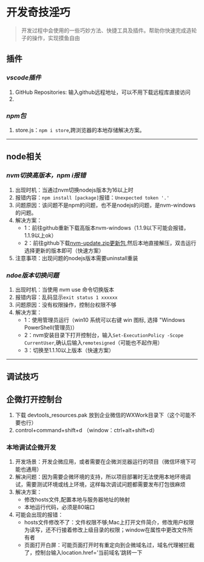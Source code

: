 # 开发奇技淫巧
  > 开发过程中会使用的一些巧妙方法、快捷工具及插件。帮助你快速完成造轮子的操作，实现摸鱼自由

## 插件
### *vscode插件*
  1. GitHub Repositories: 输入github远程地址，可以不用下载远程库直接访问 
  2. 
### *npm包*
  1. store.js：```npm i store```,跨浏览器的本地存储解决方案。

-----

## node相关
### *nvm切换高版本，npm i报错*
  1. 出现时机：当通过nvm切换nodejs版本为16以上时
  2. 报错内容：`npm install [package]`报错：`Unexpected token '.'`
  3. 问题原因：该问题不是npm的问题，也不是nodejs的问题，是nvm-windows的问题。
  4. 解决方案：
      - 1：前往github重新下载高版本nvm-windows（1.1.9以下可能会报错，1.1.9以上ok）
      - 2：前往github下载[nvm-update.zip更新包](https://github.com/coreybutler/nvm-windows/releases),然后本地直接解压，双击运行选择更新的版本即可（快速方案）
  5. 注意事项：出现问题的nodejs版本需要uninstall重装
### *ndoe版本切换问题*
  1. 出现时机：当使用 nvm use 命令切换版本
  2. 报错内容：乱码显示`exit status 1 xxxxxx`
  3. 问题原因：没有权限操作，控制台权限不够
  4. 解决方案：
      - 1：使用管理员运行（win10 系统可以右键 win 图标, 选择 "Windows PowerShell(管理员)）
      - 2：nvm安装目录下打开控制台，输入`Set-ExecutionPolicy -Scope CurrentUser`,确认后输入`remotesigned`（可能也不起作用）
      - 3：切换至1.1.10以上版本（快速方案）

-----

## 调试技巧
## 企微打开控制台
  1. 下载 devtools_resources.pak 放到企业微信的WXWork目录下（这个可能不要也行）
  2. control+command+shift+d （window：ctrl+alt+shift+d）
### 本地调试企微开发
  1. 开发场景：开发企微应用，或者需要在企微浏览器运行的项目（微信环境下可能也通用）
  2. 解决问题：因为需要企微环境的支持，所以项目部署时无法使用本地环境调试，需要测试环境或线上环境，这样每次调试问题都需要发布打包很麻烦
  3. 解决方案：
      - 修改hosts文件,配置本地与服务器地址的映射
      - 本地运行代码，必须是80端口
  4. 可能会出现的报错：
      - hosts文件修改不了：文件权限不够;Mac上打开文件简介，修改用户权限为读写，还不行接着修改上级目录的权限；window在属性中更改文件所有者
      - 页面打开白屏：可能页面打开时有重定向到企微域名过，域名代理被拦截了，控制台输入location.href='当前域名'跳转一下
